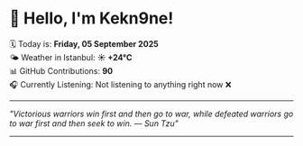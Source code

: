 # 👋 Hello, I'm Kekn9ne!

🗓️ Today is: **Friday, 05 September 2025**  
🌤️ Weather in Istanbul: **☀️   +24°C**  
📊 GitHub Contributions: **90**  
🎧 Currently Listening: Not listening to anything right now ❌

---

_"Victorious warriors win first and then go to war, while defeated warriors go to war first and then seek to win. — *Sun Tzu*"_

---
